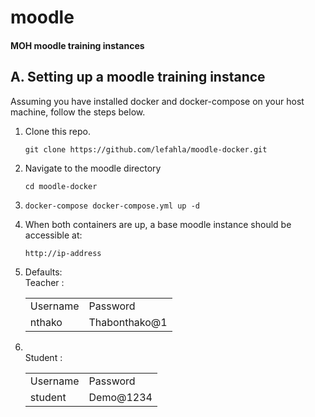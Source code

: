 # moodle
<h4>MOH moodle training instances</h4>
  
<h2>A. Setting up a moodle training instance</h2>
Assuming you have installed docker and docker-compose on your host machine, follow the steps below. 
<ol>
  <li>Clone this repo.<pre><code>git clone https://github.com/lefahla/moodle-docker.git</code></pre></li>
  <li>Navigate to the moodle directory<pre><code>cd moodle-docker</code></pre></li>
  <li><pre><code>docker-compose docker-compose.yml up -d</code></pre></li>
  <li>When both containers are up, a base moodle instance should be accessible at: <pre><code>http://ip-address</code></pre>
    <li>
    Defaults:
    <br/>
    Teacher :
      <table>
        <tr><td>Username</td><td>Password</td></tr>        
        <tr><td>nthako</td><td>Thabonthako@1</td></tr>
      </table>
    </li>
    <li>
      <br/>
    Student :
      <table>
        <tr><td>Username</td><td>Password</td></tr>        
        <tr><td>student</td><td>Demo@1234</td></tr>
      </table>
    </li>
  </li>

</ol>
